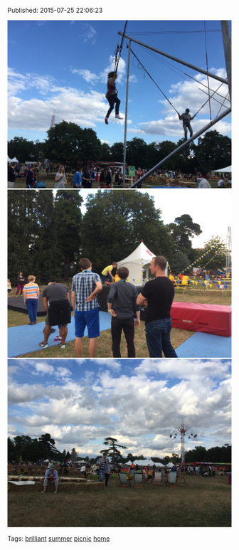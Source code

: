 


Published: 2015-07-25 22:06:23

![](125031389782-0.jpg)
![](125031389782-1.jpg)
![](125031389782-2.jpg)

Tags: [brilliant](tag-brilliant.md) [summer](tag-summer.md) [picnic](tag-picnic.md) [home](tag-home.md)
